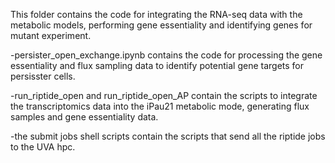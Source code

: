 This folder contains the code for integrating the RNA-seq data with the metabolic models, performing gene essentiality and identifying genes for mutant experiment.

-persister_open_exchange.ipynb contains the code for processing the gene essentiality and flux sampling data to identify potential gene targets for persisster cells.

-run_riptide_open and run_riptide_open_AP contain the scripts to integrate the transcriptomics data into the iPau21 metabolic mode, generating flux samples and gene essentiality data.

-the submit jobs shell scripts contain the scripts that send all the riptide jobs to the UVA hpc.
